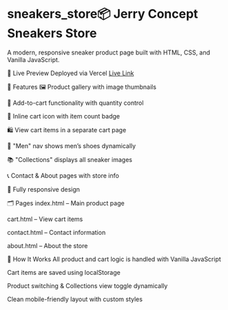 # sneakers_store📦 Jerry Concept Sneakers Store
A modern, responsive sneaker product page built with HTML, CSS, and Vanilla JavaScript.

🔗 Live Preview
Deployed via Vercel
[Live Link](https://sneakersstore-mu.vercel.app/)

🚀 Features
🖼 Product gallery with image thumbnails

🛒 Add-to-cart functionality with quantity control

🧺 Inline cart icon with item count badge

🛍 View cart items in a separate cart page

👟 "Men" nav shows men’s shoes dynamically

📚 "Collections" displays all sneaker images

📞 Contact & About pages with store info

📱 Fully responsive design

🗂 Pages
index.html – Main product page

cart.html – View cart items

contact.html – Contact information

about.html – About the store

🧠 How It Works
All product and cart logic is handled with Vanilla JavaScript

Cart items are saved using localStorage

Product switching & Collections view toggle dynamically

Clean mobile-friendly layout with custom styles